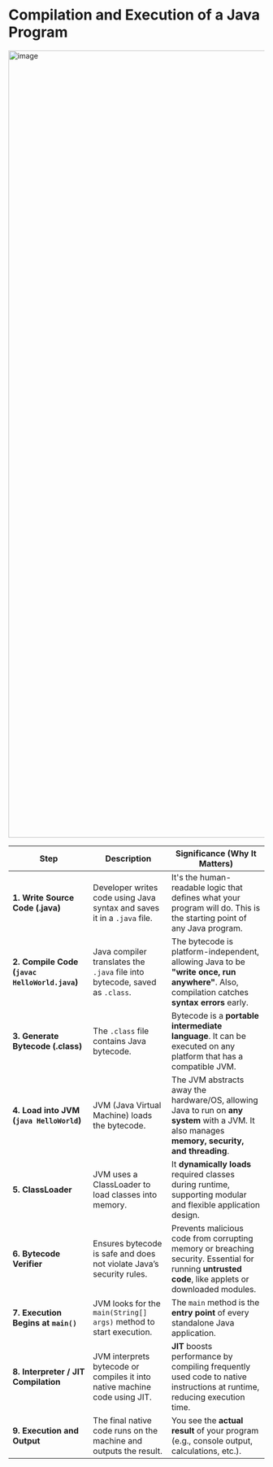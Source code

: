 # Compilation and Execution of a Java Program 
<img width="2925" height="1548" alt="image" src="https://github.com/user-attachments/assets/5afbc04c-b7d7-4f92-8b8b-13f50d7f1956" />

| **Step**                                      | **Description**                                                             | **Significance (Why It Matters)**                                                                                                                   |
| --------------------------------------------- | --------------------------------------------------------------------------- | --------------------------------------------------------------------------------------------------------------------------------------------------- |
| **1. Write Source Code (.java)**              | Developer writes code using Java syntax and saves it in a `.java` file.     | It's the human-readable logic that defines what your program will do. This is the starting point of any Java program.                               |
| **2. Compile Code (`javac HelloWorld.java`)** | Java compiler translates the `.java` file into bytecode, saved as `.class`. | The bytecode is platform-independent, allowing Java to be **"write once, run anywhere"**. Also, compilation catches **syntax errors** early.        |
| **3. Generate Bytecode (.class)**             | The `.class` file contains Java bytecode.                                   | Bytecode is a **portable intermediate language**. It can be executed on any platform that has a compatible JVM.                                     |
| **4. Load into JVM (`java HelloWorld`)**      | JVM (Java Virtual Machine) loads the bytecode.                              | The JVM abstracts away the hardware/OS, allowing Java to run on **any system** with a JVM. It also manages **memory, security, and threading**.     |
| **5. ClassLoader**                            | JVM uses a ClassLoader to load classes into memory.                         | It **dynamically loads** required classes during runtime, supporting modular and flexible application design.                                       |
| **6. Bytecode Verifier**                      | Ensures bytecode is safe and does not violate Java’s security rules.        | Prevents malicious code from corrupting memory or breaching security. Essential for running **untrusted code**, like applets or downloaded modules. |
| **7. Execution Begins at `main()`**           | JVM looks for the `main(String[] args)` method to start execution.          | The `main` method is the **entry point** of every standalone Java application.                                                                      |
| **8. Interpreter / JIT Compilation**          | JVM interprets bytecode or compiles it into native machine code using JIT.  | **JIT** boosts performance by compiling frequently used code to native instructions at runtime, reducing execution time.                            |
| **9. Execution and Output**                   | The final native code runs on the machine and outputs the result.           | You see the **actual result** of your program (e.g., console output, calculations, etc.).                                                           |
